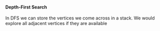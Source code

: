 #### Depth-First Search

In DFS we can store the vertices we come across in a stack. We would explore all adjacent vertices if they are available
